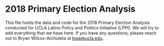 # 2018 Primary Election Analysis

This file holds the data and code for the 2018 Primary Election Analysis conducted for UCLA Latino Policy and Politics Initiative (LPPI). We will try to add everything that we have here. If you have any questions, please reach out to Bryan Wilcox-Archuleta at bwa@ucla.edu.  
